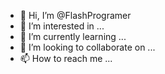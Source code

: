 - 👋 Hi, I’m @FlashProgramer
- 👀 I’m interested in ...
- 🌱 I’m currently learning ...
- 💞️ I’m looking to collaborate on ...
- 📫 How to reach me ...

<!---
FlashProgramer/FlashProgramer is a ✨ special ✨ repository because its `README.md` (this file) appears on your GitHub profile.
You can click the Preview link to take a look at your changes.
--->
